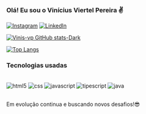 ### Olá! Eu sou o Vinícius Viertel Pereira ✌

[![Instagram](https://img.shields.io/badge/Instagram-E4405F?style=for-the-badge&logo=instagram&logoColor=white)](https://www.instagram.com/vinis_vp/)
[![LinkedIn](https://img.shields.io/badge/LinkedIn-0077B5?style=for-the-badge&logo=linkedin&logoColor=white)](https://www.linkedin.com/in/vinícius-viertel-pereira/)


[![Vinis-vp GitHub stats-Dark](https://github-readme-stats.vercel.app/api?username=Vinis-vp&show_icons=true&theme=dark#gh-dark-mode-only)](https://github.com/anuraghazra/github-readme-stats#gh-dark-mode-only)

[![Top Langs](https://github-readme-stats.vercel.app/api/top-langs/?username=Vinis-vp&layout=donut-vertical)](https://github.com/anuraghazra/github-readme-stats)

### Tecnologias usadas

<div style="display: inline_block"><br/>
    <img align="center" alt="html5" src="https://img.shields.io/badge/HTML5-E34F26?style=for-the-badge&logo=html5&logoColor=white" />
    <img align="center" alt="css" src="https://img.shields.io/badge/CSS3-1572B6?style=for-the-badge&logo=css3&logoColor=white"/>
    <img align="center" alt="javascript" src="https://img.shields.io/badge/JavaScript-F7DF1E?style=for-the-badge&logo=javascript&logoColor=blac"/>
    <img align="center" alt="tipescript" src="https://img.shields.io/badge/TypeScript-007ACC?style=for-the-badge&logo=typescript&logoColor=white"/>
    <img align="center" alt="java" src="https://img.shields.io/badge/Java-ED8B00?style=for-the-badge&logo=openjdk&logoColor=white"/>
</div><br/>

Em evolução continua e buscando novos desafios!😎

